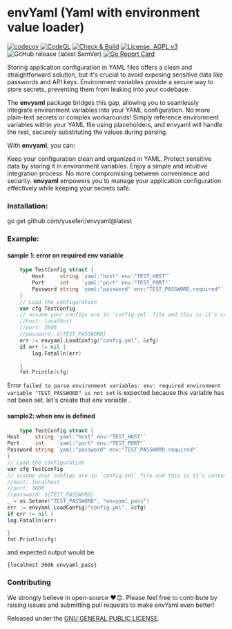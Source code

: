 # envYaml (Yaml with environment value loader)
[![codecov](https://codecov.io/github/yuseferi/envyaml/branch/codecov-integration/graph/badge.svg?token=64IHXT3ROF)](https://codecov.io/github/yuseferi/envyaml)
[![CodeQL](https://github.com/yuseferi/envyaml/actions/workflows/github-code-scanning/codeql/badge.svg)](https://github.com/yuseferi/envyaml/actions/workflows/github-code-scanning/codeql)
[![Check & Build](https://github.com/yuseferi/envyaml/actions/workflows/ci.yml/badge.svg)](https://github.com/yuseferi/envyaml/actions/workflows/ci.yml)
[![License: AGPL v3](https://img.shields.io/badge/License-AGPL_v3-blue.svg)](https://www.gnu.org/licenses/agpl-3.0)
![GitHub release (latest SemVer)](https://img.shields.io/github/v/release/yuseferi/envyaml)
[![Go Report Card](https://goreportcard.com/badge/github.com/yuseferi/envyaml)](https://goreportcard.com/report/github.com/yuseferi/envyaml)


Storing application configuration in YAML files offers a clean and straightforward solution, but it's crucial to avoid exposing sensitive data like passwords and API keys. Environment variables provide a secure way to store secrets, preventing them from leaking into your codebase.

The **envyaml** package bridges this gap, allowing you to seamlessly integrate environment variables into your YAML configuration. No more plain-text secrets or complex workarounds! Simply reference environment variables within your YAML file using placeholders, and envyaml will handle the rest, securely substituting the values during parsing.

With **envyaml**, you can:

Keep your configuration clean and organized in YAML.
Protect sensitive data by storing it in environment variables.
Enjoy a simple and intuitive integration process.
No more compromising between convenience and security.  **envyaml** empowers you to manage your application configuration effectively while keeping your secrets safe.

### Installation:
go get github.com/yuseferi/envyaml@latest

### Example:

#### sample 1: error on required env variable
```go
	type TestConfig struct {
		Host     string `yaml:"host" env:"TEST_HOST"`
		Port     int    `yaml:"port" env:"TEST_PORT"`
		Password string `yaml:"password" env:"TEST_PASSWORD,required"`
	}
	// Load the configuration
	var cfg TestConfig
	// assume your configs are in `config.yml` file and this is it's content
	//host: localhost
	//port: 3606
	//password: ${TEST_PASSWORD}
	err := envyaml.LoadConfig("config.yml", &cfg)
	if err != nil {
		log.Fatalln(err)

	}
	fmt.Println(cfg)
```
Error `failed to parse environment variables: env: required environment variable "TEST_PASSWORD" is not set` is expected because this variable has not been set. 
let's create that env variable .

#### sample2: when env is defined
```go
	type TestConfig struct {
Host     string `yaml:"host" env:"TEST_HOST"`
Port     int    `yaml:"port" env:"TEST_PORT"`
Password string `yaml:"password" env:"TEST_PASSWORD,required"`
}
// Load the configuration
var cfg TestConfig
// assume your configs are in `config.yml` file and this is it's content
//host: localhost
//port: 3606
//password: ${TEST_PASSWORD}
_ = os.Setenv("TEST_PASSWORD", "envyaml_pass")
err := envyaml.LoadConfig("config.yml", &cfg)
if err != nil {
log.Fatalln(err)

}
fmt.Println(cfg)
```
and expected output would be 
```
{localhost 3606 envyaml_pass}
```

### Contributing
We strongly believe in open-source ❤️😊. Please feel free to contribute by raising issues and submitting pull requests to make envYaml even better!


Released under the [GNU GENERAL PUBLIC LICENSE](LICENSE).


